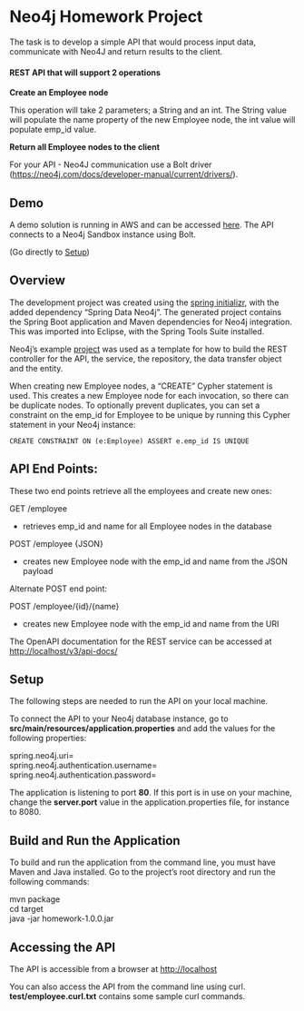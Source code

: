 # Neo4j Homework Project

The task is to develop a simple API that would process input data, communicate with Neo4J and return results to the client.

#### REST API that will support 2 operations
**Create an Employee node**

This operation will take 2 parameters; a String and an int. The String value will populate the name property of the new Employee node, the int value will populate emp_id value.


**Return all Employee nodes to the client**

For your API - Neo4J communication use a Bolt driver (https://neo4j.com/docs/developer-manual/current/drivers/).

## Demo

A demo solution is running in AWS and can be accessed [here](http://44.200.245.161). The API connects to a Neo4j Sandbox instance using Bolt. 

(Go directly to [Setup](https://github.com/wwdemo/homework#setup))

## Overview

The development project was created using the [spring initializr](https://start.spring.io), with the added dependency “Spring Data Neo4j”. The generated project contains the Spring Boot application and Maven dependencies for Neo4j integration. This was imported into Eclipse, with the Spring Tools Suite installed.

Neo4j’s example [project](https://github.com/neo4j-examples/movies-java-spring-data-neo4j) was used as a template for how to build the REST controller for the API, the service, the repository, the data transfer object and the entity.

When creating new Employee nodes, a “CREATE” Cypher statement is used. This creates a new Employee node for each invocation, so there can be duplicate nodes. To optionally prevent duplicates, you can set a constraint on the emp_id for Employee to be unique by running this Cypher statement in your Neo4j instance:

    CREATE CONSTRAINT ON (e:Employee) ASSERT e.emp_id IS UNIQUE


## API End Points:

These two end points retrieve all the employees and create new ones:
 
GET /employee
- retrieves emp_id and name for all Employee nodes in the database

POST /employee {JSON} 
- creates new Employee node with the emp_id and name from the JSON payload


Alternate POST end point:

POST /employee/{id}/{name} 
- creates new Employee node with the emp_id and name from the URI

The OpenAPI documentation for the REST service can be accessed at [http://localhost/v3/api-docs/](http://localhost/v3/api-docs/)

## Setup

The following steps are needed to run the API on your local machine.

To connect the API to your Neo4j database instance, go to **src/main/resources/application.properties** and add the values for the following properties:

spring.neo4j.uri=  
spring.neo4j.authentication.username=  
spring.neo4j.authentication.password=

The application is listening to port **80**. If this port is in use on your machine, change the **server.port** value in the application.properties file, for instance to 8080.

## Build and Run the Application
To build and run the application from the command line, you must have Maven and Java installed. Go to the project’s root directory and run the following commands:

mvn package  
cd target  
java -jar homework-1.0.0.jar

## Accessing the API

The API is accessible from a browser at [http://localhost](http://localhost)

You can also access the API from the command line using curl. **test/employee.curl.txt** contains some sample curl commands.


